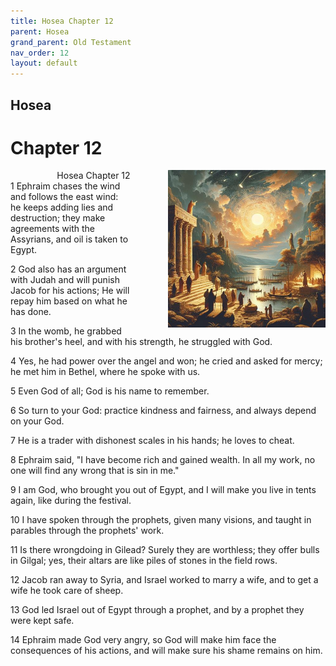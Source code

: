 ```yaml
---
title: Hosea Chapter 12
parent: Hosea
grand_parent: Old Testament
nav_order: 12
layout: default
---
```


## Hosea

# Chapter 12

<div style="clear: both; text-align: right;">
    <img src="/assets/Image/Hosea/500/12.jpg" alt="Hosea Chapter 12" class="chapter-image" style="max-width: 50%; height: auto; float: right; margin: 0 0 10px 10px; padding-left: 10%;">
    <figcaption style="font-size: 14px;">Hosea Chapter 12</figcaption>
</div>
1 Ephraim chases the wind and follows the east wind: he keeps adding lies and destruction; they make agreements with the Assyrians, and oil is taken to Egypt.

2 God also has an argument with Judah and will punish Jacob for his actions; He will repay him based on what he has done.

3 In the womb, he grabbed his brother's heel, and with his strength, he struggled with God.

4 Yes, he had power over the angel and won; he cried and asked for mercy; he met him in Bethel, where he spoke with us.

5 Even God of all; God is his name to remember.

6 So turn to your God: practice kindness and fairness, and always depend on your God.

7 He is a trader with dishonest scales in his hands; he loves to cheat.

8 Ephraim said, "I have become rich and gained wealth. In all my work, no one will find any wrong that is sin in me."

9 I am God, who brought you out of Egypt, and I will make you live in tents again, like during the festival.

10 I have spoken through the prophets, given many visions, and taught in parables through the prophets' work.

11 Is there wrongdoing in Gilead? Surely they are worthless; they offer bulls in Gilgal; yes, their altars are like piles of stones in the field rows.

12 Jacob ran away to Syria, and Israel worked to marry a wife, and to get a wife he took care of sheep.

13 God led Israel out of Egypt through a prophet, and by a prophet they were kept safe.

14 Ephraim made God very angry, so God will make him face the consequences of his actions, and will make sure his shame remains on him.


